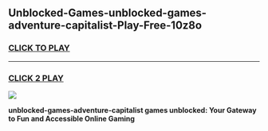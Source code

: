 
## Unblocked-Games-unblocked-games-adventure-capitalist-Play-Free-10z8o
<h3>
<a href="https://premium76.site?title=unblocked-games-adventure-capitalist&ref=17A">CLICK TO PLAY</a></h3>
<hr>

<h3>
<a href="https://premium76.site?title=unblocked-games-adventure-capitalist&ref=17A">CLICK 2 PLAY</a>
  
</h3>

<a href="https://premium76.site?title=unblocked-games-adventure-capitalist&ref=17A"><img src="https://clearcache.store/games.png"></a>


**unblocked-games-adventure-capitalist games unblocked: Your Gateway to Fun and Accessible Online Gaming**
